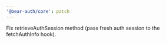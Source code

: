 ```yaml
---
'@bear-auth/core': patch
---
```


Fix retrieveAuthSession method (pass fresh auth session to the fetchAuthInfo hook).
